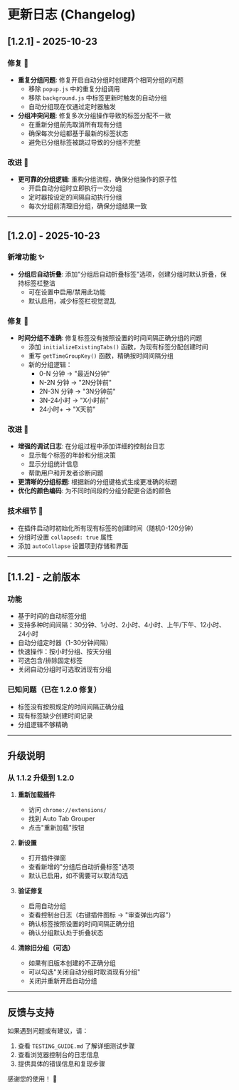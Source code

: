 # 更新日志 (Changelog)

## [1.2.1] - 2025-10-23

### 修复 🐛
- **重复分组问题**: 修复开启自动分组时创建两个相同分组的问题
  - 移除 `popup.js` 中的重复分组调用
  - 移除 `background.js` 中标签更新时触发的自动分组
  - 自动分组现在仅通过定时器触发
- **分组冲突问题**: 修复多次分组操作导致的标签分配不一致
  - 在重新分组前先取消所有现有分组
  - 确保每次分组都基于最新的标签状态
  - 避免已分组标签被跳过导致的分组不完整

### 改进 🚀
- **更可靠的分组逻辑**: 重构分组流程，确保分组操作的原子性
  - 开启自动分组时立即执行一次分组
  - 定时器按设定的间隔自动执行分组
  - 每次分组前清理旧分组，确保分组结果一致

---

## [1.2.0] - 2025-10-23

### 新增功能 ✨
- **分组后自动折叠**: 添加"分组后自动折叠标签"选项，创建分组时默认折叠，保持标签栏整洁
  - 可在设置中启用/禁用此功能
  - 默认启用，减少标签栏视觉混乱

### 修复 🐛
- **时间分组不准确**: 修复标签没有按照设置的时间间隔正确分组的问题
  - 添加 `initializeExistingTabs()` 函数，为现有标签分配创建时间
  - 重写 `getTimeGroupKey()` 函数，精确按时间间隔分组
  - 新的分组逻辑：
    - 0-N 分钟 → "最近N分钟"
    - N-2N 分钟 → "2N分钟前"
    - 2N-3N 分钟 → "3N分钟前"
    - 3N-24小时 → "X小时前"
    - 24小时+ → "X天前"

### 改进 🚀
- **增强的调试日志**: 在分组过程中添加详细的控制台日志
  - 显示每个标签的年龄和分组决策
  - 显示分组统计信息
  - 帮助用户和开发者诊断问题
- **更清晰的分组标题**: 根据新的分组键格式生成更准确的标题
- **优化的颜色编码**: 为不同时间段的分组分配更合适的颜色

### 技术细节 🔧
- 在插件启动时初始化所有现有标签的创建时间（随机0-120分钟）
- 分组时设置 `collapsed: true` 属性
- 添加 `autoCollapse` 设置项到存储和界面

---

## [1.1.2] - 之前版本

### 功能
- 基于时间的自动标签分组
- 支持多种时间间隔：30分钟、1小时、2小时、4小时、上午/下午、12小时、24小时
- 自动分组定时器（1-30分钟间隔）
- 快速操作：按小时分组、按天分组
- 可选包含/排除固定标签
- 关闭自动分组时可选取消现有分组

### 已知问题（已在 1.2.0 修复）
- 标签没有按照规定的时间间隔正确分组
- 现有标签缺少创建时间记录
- 分组逻辑不够精确

---

## 升级说明

### 从 1.1.2 升级到 1.2.0

1. **重新加载插件**
   - 访问 `chrome://extensions/`
   - 找到 Auto Tab Grouper
   - 点击"重新加载"按钮

2. **新设置**
   - 打开插件弹窗
   - 查看新增的"分组后自动折叠标签"选项
   - 默认已启用，如不需要可以取消勾选

3. **验证修复**
   - 启用自动分组
   - 查看控制台日志（右键插件图标 → "审查弹出内容"）
   - 确认标签按照设置的时间间隔正确分组
   - 确认分组默认处于折叠状态

4. **清除旧分组（可选）**
   - 如果有旧版本创建的不正确分组
   - 可以勾选"关闭自动分组时取消现有分组"
   - 关闭并重新开启自动分组

---

## 反馈与支持

如果遇到问题或有建议，请：
1. 查看 `TESTING_GUIDE.md` 了解详细测试步骤
2. 查看浏览器控制台的日志信息
3. 提供具体的错误信息和复现步骤

感谢您的使用！ 🎉

